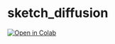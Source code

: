 # sketch_diffusion

[![Open in Colab](https://colab.research.google.com/assets/colab-badge.svg)](https://colab.research.google.com/github/pitneitemeier/sketch_diffusion/master/diffusion.ipynb)
